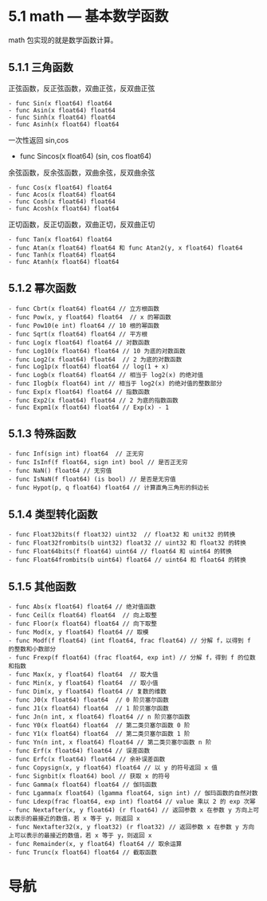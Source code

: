 # 5.1 math — 基本数学函数 #

math 包实现的就是数学函数计算。

## 5.1.1 三角函数 ##

正弦函数，反正弦函数，双曲正弦，反双曲正弦

    - func Sin(x float64) float64
    - func Asin(x float64) float64
    - func Sinh(x float64) float64
    - func Asinh(x float64) float64

一次性返回 sin,cos

- func Sincos(x float64) (sin, cos float64)

余弦函数，反余弦函数，双曲余弦，反双曲余弦

    - func Cos(x float64) float64
    - func Acos(x float64) float64
    - func Cosh(x float64) float64
    - func Acosh(x float64) float64

正切函数，反正切函数，双曲正切，反双曲正切

    - func Tan(x float64) float64
    - func Atan(x float64) float64 和 func Atan2(y, x float64) float64
    - func Tanh(x float64) float64
    - func Atanh(x float64) float64

## 5.1.2 幂次函数 ##
        
    - func Cbrt(x float64) float64 // 立方根函数
    - func Pow(x, y float64) float64  // x 的幂函数
    - func Pow10(e int) float64 // 10 根的幂函数
    - func Sqrt(x float64) float64 // 平方根
    - func Log(x float64) float64 // 对数函数
    - func Log10(x float64) float64 // 10 为底的对数函数
    - func Log2(x float64) float64  // 2 为底的对数函数
    - func Log1p(x float64) float64 // log(1 + x)
    - func Logb(x float64) float64 // 相当于 log2(x) 的绝对值
    - func Ilogb(x float64) int // 相当于 log2(x) 的绝对值的整数部分
    - func Exp(x float64) float64 // 指数函数
    - func Exp2(x float64) float64 // 2 为底的指数函数
    - func Expm1(x float64) float64 // Exp(x) - 1

## 5.1.3 特殊函数 ##

    - func Inf(sign int) float64  // 正无穷
    - func IsInf(f float64, sign int) bool // 是否正无穷
    - func NaN() float64 // 无穷值
    - func IsNaN(f float64) (is bool) // 是否是无穷值
    - func Hypot(p, q float64) float64 // 计算直角三角形的斜边长

## 5.1.4 类型转化函数 ##

    - func Float32bits(f float32) uint32  // float32 和 unit32 的转换
    - func Float32frombits(b uint32) float32 // uint32 和 float32 的转换
    - func Float64bits(f float64) uint64 // float64 和 uint64 的转换
    - func Float64frombits(b uint64) float64 // uint64 和 float64 的转换

## 5.1.5 其他函数 ##

    - func Abs(x float64) float64 // 绝对值函数
    - func Ceil(x float64) float64  // 向上取整
    - func Floor(x float64) float64 // 向下取整
    - func Mod(x, y float64) float64 // 取模
    - func Modf(f float64) (int float64, frac float64) // 分解 f，以得到 f 的整数和小数部分
    - func Frexp(f float64) (frac float64, exp int) // 分解 f，得到 f 的位数和指数
    - func Max(x, y float64) float64  // 取大值
    - func Min(x, y float64) float64  // 取小值
    - func Dim(x, y float64) float64 // 复数的维数
    - func J0(x float64) float64  // 0 阶贝塞尔函数
    - func J1(x float64) float64  // 1 阶贝塞尔函数
    - func Jn(n int, x float64) float64 // n 阶贝塞尔函数
    - func Y0(x float64) float64  // 第二类贝塞尔函数 0 阶
    - func Y1(x float64) float64  // 第二类贝塞尔函数 1 阶
    - func Yn(n int, x float64) float64 // 第二类贝塞尔函数 n 阶
    - func Erf(x float64) float64 // 误差函数
    - func Erfc(x float64) float64 // 余补误差函数
    - func Copysign(x, y float64) float64 // 以 y 的符号返回 x 值
    - func Signbit(x float64) bool // 获取 x 的符号
    - func Gamma(x float64) float64 // 伽玛函数
    - func Lgamma(x float64) (lgamma float64, sign int) // 伽玛函数的自然对数
    - func Ldexp(frac float64, exp int) float64 // value 乘以 2 的 exp 次幂
    - func Nextafter(x, y float64) (r float64) // 返回参数 x 在参数 y 方向上可以表示的最接近的数值，若 x 等于 y，则返回 x
    - func Nextafter32(x, y float32) (r float32) // 返回参数 x 在参数 y 方向上可以表示的最接近的数值，若 x 等于 y，则返回 x
    - func Remainder(x, y float64) float64 // 取余运算
    - func Trunc(x float64) float64 // 截取函数

# 导航 #
